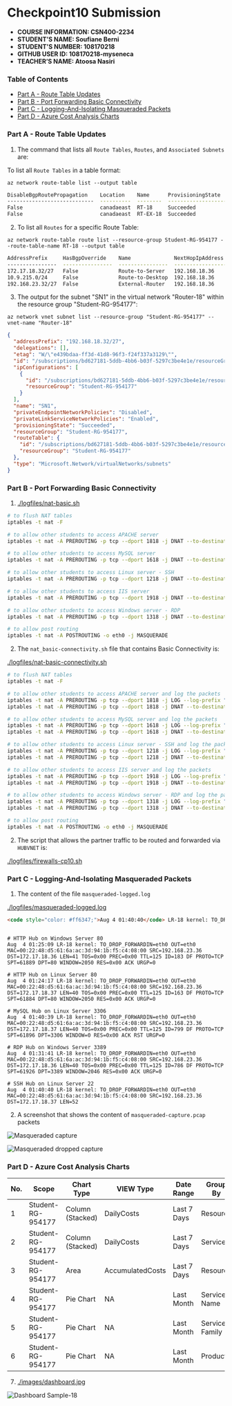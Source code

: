 # Checkpoint10 Submission

- **COURSE INFORMATION: CSN400-2234**
- **STUDENT’S NAME: Soufiane Berni**
- **STUDENT'S NUMBER: 108170218**
- **GITHUB USER ID: 108170218-myseneca**
- **TEACHER’S NAME: Atoosa Nasiri**

### Table of Contents

- [Part A - Route Table Updates](#part-a---route-table-updates)
- [Part B - Port Forwarding Basic Connectivity](#part-b---port-forwarding-basic-connectivity)
- [Part C - Logging-And-Isolating Masqueraded Packets](#part-c---logging-and-isolating-masqueraded-packets)
- [Part D - Azure Cost Analysis Charts](#part-d---azure-cost-analysis-charts)


### Part A - Route Table Updates

1. The command that lists all `Route Tables`, `Routes`, and `Associated Subnets` are:

To list all `Route Tables` in a table format:

`az network route-table list --output table`
```bash
DisableBgpRoutePropagation    Location    Name      ProvisioningState    ResourceGroup      ResourceGuid
----------------------------  ----------  --------  -------------------  -----------------  ------------------------------------
False                         canadaeast  RT-18     Succeeded            Student-RG-954177  66402e65-6a78-4cf5-927c-63124ee3eda2
False                         canadaeast  RT-EX-18  Succeeded            Student-RG-954177  929f835a-b121-4882-a743-70b94db68593
```

2. To list all `Routes` for a specific Route Table:

`az network route-table route list --resource-group Student-RG-954177 --route-table-name RT-18 --output table`
```bash
AddressPrefix     HasBgpOverride    Name              NextHopIpAddress    NextHopType       ProvisioningState    ResourceGroup
----------------  ----------------  ----------------  ------------------  ----------------  -------------------  -----------------
172.17.18.32/27   False             Route-to-Server   192.168.18.36       VirtualAppliance  Succeeded            Student-RG-954177
10.9.215.0/24     False             Route-to-Desktop  192.168.18.36       VirtualAppliance  Succeeded            Student-RG-954177
192.168.23.32/27  False             External-Router   192.168.18.36       VirtualAppliance  Succeeded            Student-RG-954177
```

3. The output for the subnet "SN1" in the virtual network "Router-18" within the resource group "Student-RG-954177":

`az network vnet subnet list --resource-group "Student-RG-954177" --vnet-name "Router-18"`


```json
{
  "addressPrefix": "192.168.18.32/27",
  "delegations": [],
  "etag": "W/\"e439bdaa-ff3d-41d8-96f3-f24f337a3129\"",
  "id": "/subscriptions/bd627181-5ddb-4bb6-b03f-5297c3be4e1e/resourceGroups/Student-RG-954177/providers/Microsoft.Network/virtualNetworks/Router-18/subnets/SN1",
  "ipConfigurations": [
    {
      "id": "/subscriptions/bd627181-5ddb-4bb6-b03f-5297c3be4e1e/resourceGroups/Student-RG-954177/providers/Microsoft.Network/networkInterfaces/lr-18/ipConfigurations/ipconfig1",
      "resourceGroup": "Student-RG-954177"
    }
  ],
  "name": "SN1",
  "privateEndpointNetworkPolicies": "Disabled",
  "privateLinkServiceNetworkPolicies": "Enabled",
  "provisioningState": "Succeeded",
  "resourceGroup": "Student-RG-954177",
  "routeTable": {
    "id": "/subscriptions/bd627181-5ddb-4bb6-b03f-5297c3be4e1e/resourceGroups/Student-RG-954177/providers/Microsoft.Network/routeTables/RT-EX-18",
    "resourceGroup": "Student-RG-954177"
  },
  "type": "Microsoft.Network/virtualNetworks/subnets"
}
```
### Part B - Port Forwarding Basic Connectivity

1. [./logfiles/nat-basic.sh](./logfiles/nat-basic.sh)
```bash
# to flush NAT tables
iptables -t nat -F

# to allow other students to access APACHE server 
iptables -t nat -A PREROUTING -p tcp --dport 1818 -j DNAT --to-destination 172.17.18.37:80

# to allow other students to access MySQL server 
iptables -t nat -A PREROUTING -p tcp --dport 1618 -j DNAT --to-destination 172.17.18.37:3306

# to allow other students to access Linux server - SSH 
iptables -t nat -A PREROUTING -p tcp --dport 1218 -j DNAT --to-destination 172.17.18.37:22

# to allow other students to access IIS server 
iptables -t nat -A PREROUTING -p tcp --dport 1918 -j DNAT --to-destination 172.17.18.36:80

# to allow other students to access Windows server - RDP 
iptables -t nat -A PREROUTING -p tcp --dport 1318 -j DNAT --to-destination 172.17.18.36:3389

# to allow post routing
iptables -t nat -A POSTROUTING -o eth0 -j MASQUERADE
```
2. The `nat_basic-connectivity.sh` file that contains Basic Connectivity is:

[./logfiles/nat-basic-connectivity.sh](./logfiles/nat-basic-connectivity.sh)

```bash
# to flush NAT tables
iptables -t nat -F

# to allow other students to access APACHE server and log the packets
iptables -t nat -A PREROUTING -p tcp --dport 1818 -j LOG --log-prefix "DNAT_APACHE"
iptables -t nat -A PREROUTING -p tcp --dport 1818 -j DNAT --to-destination 172.17.18.37:80

# to allow other students to access MySQL server and log the packets
iptables -t nat -A PREROUTING -p tcp --dport 1618 -j LOG --log-prefix "DNAT_MYSQL: "
iptables -t nat -A PREROUTING -p tcp --dport 1618 -j DNAT --to-destination 172.17.18.37:3306

# to allow other students to access Linux server - SSH and log the packets
iptables -t nat -A PREROUTING -p tcp --dport 1218 -j LOG --log-prefix "DNAT_SSH: "
iptables -t nat -A PREROUTING -p tcp --dport 1218 -j DNAT --to-destination 172.17.18.37:22

# to allow other students to access IIS server and log the packets
iptables -t nat -A PREROUTING -p tcp --dport 1918 -j LOG --log-prefix "DNAT_IIS: "
iptables -t nat -A PREROUTING -p tcp --dport 1918 -j DNAT --to-destination 172.17.18.36:80

# to allow other students to access Windows server - RDP and log the packets
iptables -t nat -A PREROUTING -p tcp --dport 1318 -j LOG --log-prefix "DNAT_RDP: "
iptables -t nat -A PREROUTING -p tcp --dport 1318 -j DNAT --to-destination 172.17.18.36:3389

# to allow post routing
iptables -t nat -A POSTROUTING -o eth0 -j MASQUERADE

```
2. The script that allows the partner traffic to be routed and forwarded via `HUBVNET` is:

[./logfiles/firewalls-cp10.sh](./logfiles/firewalls-cp10.sh)


### Part C - Logging-And-Isolating Masqueraded Packets


1. The content of the file `masqueraded-logged.log`

[./logfiles/masqueraded-logged.log](./logfiles/masqueraded-logged.log)

```html
<code style="color: #ff6347;">Aug 4 01:40:40</code> LR-18 kernel: TO_DROP_FORWARDIN=eth0 OUT=eth0 <code style="color: #98fb98;">MAC=00:22:48:d5:61:6a:ac:3d:94:1b:f5:c4:08:00</code> SRC=<code style="color: #1e90ff;">192.168.23.36</code> DST=<code style="color: #1e90ff;">172.17.18.37</code> LEN=52
```
```plaintext

# HTTP Hub on Windows Server 80
Aug  4 01:25:09 LR-18 kernel: TO_DROP_FORWARDIN=eth0 OUT=eth0 MAC=00:22:48:d5:61:6a:ac:3d:94:1b:f5:c4:08:00 SRC=192.168.23.36 DST=172.17.18.36 LEN=41 TOS=0x00 PREC=0x00 TTL=125 ID=183 DF PROTO=TCP SPT=61889 DPT=80 WINDOW=2050 RES=0x00 ACK URGP=0

# HTTP Hub on Linux Server 80
Aug  4 01:24:17 LR-18 kernel: TO_DROP_FORWARDIN=eth0 OUT=eth0 MAC=00:22:48:d5:61:6a:ac:3d:94:1b:f5:c4:08:00 SRC=192.168.23.36 DST=172.17.18.37 LEN=40 TOS=0x00 PREC=0x00 TTL=125 ID=163 DF PROTO=TCP SPT=61884 DPT=80 WINDOW=2050 RES=0x00 ACK URGP=0

# MySQL	Hub on Linux Server 3306
Aug  4 01:40:39 LR-18 kernel: TO_DROP_FORWARDIN=eth0 OUT=eth0 MAC=00:22:48:d5:61:6a:ac:3d:94:1b:f5:c4:08:00 SRC=192.168.23.36 DST=172.17.18.37 LEN=40 TOS=0x00 PREC=0x00 TTL=125 ID=799 DF PROTO=TCP SPT=61896 DPT=3306 WINDOW=0 RES=0x00 ACK RST URGP=0

# RDP Hub on Windows Server 3389
Aug  4 01:31:41 LR-18 kernel: TO_DROP_FORWARDIN=eth0 OUT=eth0 MAC=00:22:48:d5:61:6a:ac:3d:94:1b:f5:c4:08:00 SRC=192.168.23.36 DST=172.17.18.36 LEN=40 TOS=0x00 PREC=0x00 TTL=125 ID=786 DF PROTO=TCP SPT=61926 DPT=3389 WINDOW=2046 RES=0x00 ACK URGP=0

# SSH Hub on Linux Server 22
Aug  4 01:40:40 LR-18 kernel: TO_DROP_FORWARDIN=eth0 OUT=eth0 MAC=00:22:48:d5:61:6a:ac:3d:94:1b:f5:c4:08:00 SRC=192.168.23.36 DST=172.17.18.37 LEN=52
```

2. A screenshot that shows the content of `masqueraded-capture.pcap` packets

![Masqueraded capture](https://github.com/108170218-myseneca/CSN400-Capstone/blob/main/Checkpoint10/images/masqueraded.jpg)

![Masqueraded dropped capture](https://github.com/108170218-myseneca/CSN400-Capstone/blob/main/Checkpoint10/images/masqueraded-dropped.jpg)


### Part D - Azure Cost Analysis Charts

| No. | Scope | Chart Type | VIEW Type |  Date Range | Group By | Granularity| Example |
|-|-|-|-|-|-|-|-|
|1|Student-RG-954177| Column (Stacked) | DailyCosts | Last 7 Days | Resource | Daily | <img src="./images/daily-cost-barchart.jpg" alt="Daily Cost Barchart" style="float: left; margin-right: 10px;" /> |
|2|Student-RG-954177| Column (Stacked) | DailyCosts | Last 7 Days | Service | Daily | <img src="./images/daily-cost-service-barchart.jpg" alt="Daily Cost Service-Barchart.jpg" style="float: left; margin-right: 10px;" /> |
|3|Student-RG-954177| Area| AccumulatedCosts | Last 7 Days | Resource | Accumulated | <img src="./images/accumulated-resource-barchart.jpg" alt="Accumulated Resource Barchart" style="float: left; margin-right: 10px;" /> |
|4|Student-RG-954177| Pie Chart | NA | Last Month | Service Name | NA | <img src="./images/service-name-piechart.jpg" alt="Service Name Piechart" style="float: left; margin-right: 10px;" /> |
|5|Student-RG-954177| Pie Chart | NA | Last Month | Service Family | NA | <img src="./images/service-family-piechart.jpg" alt="Service Family Piechart" style="float: left; margin-right: 10px;" /> |
|6|Student-RG-954177| Pie Chart | NA | Last Month | Product | NA | <img src="./images/product-piechart.jpg" alt="Product Piechart" style="float: left; margin-right: 10px;" /> |

7. [./images/dashboard.jpg](./images/dashboard.jpg)

![Dashboard Sample-18](https://github.com/108170218-myseneca/CSN400-Capstone/blob/main/Checkpoint10/images/dashboard.jpg)









